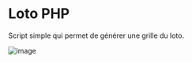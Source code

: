 # Loto PHP

Script simple qui permet de générer une grille du loto.

![image](https://user-images.githubusercontent.com/97236128/209109073-00897b63-9317-498f-bd6e-2c9dc5ac70c1.png)
